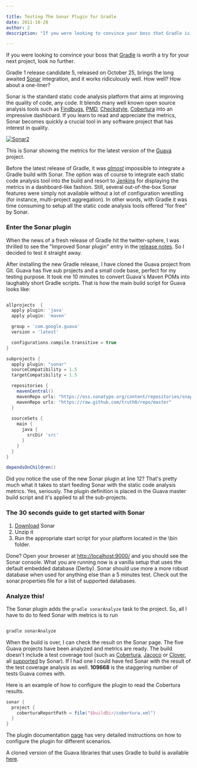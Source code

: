 ```yaml
---

title: Testing The Sonar Plugin for Gradle
date: 2011-10-28
author: 2
description: "If you were looking to convince your boss that Gradle is worth a try for your next project, look no further."

---
```


If you were looking to convince your boss that [Gradle][0] is worth a try for your next project, look no further.

Gradle 1 release candidate 5, released on October 25, brings the long awaited [Sonar][1] integration, and it works ridiculously well. How well? How about a one-liner?

Sonar is the standard static code analysis platform that aims at improving the quality of code, any code. It blends many well known open source analysis tools such as [Findbugs][2], [PMD][3], [Checkstyle][4], [Cobertura][5] into an impressive dashboard. If you learn to read and appreciate the metrics, Sonar becomes quickly a crucial tool in any software project that has interest in quality.

[![Sonar2](http://aetomation.aestasit.com/img/blog/2011/10/sonar2.jpg)][17]

This is Sonar showing the metrics for the latest version of the [Guava][6] project.

Before the latest release of Gradle, it was _[almost][7]_ impossible to integrate a Gradle build with Sonar. The option was of course to integrate each static code analysis tool into the build and resort to [Jenkins][8] for displaying the metrics in a dashboard-like fashion. Still, several out-of-the-box Sonar features were simply not available without a lot of configuration wrestling (for instance, multi-project aggregation). In other words, with Gradle it was time consuming to setup all the static code analysis tools offered "for free" by Sonar.

### Enter the Sonar plugin

When the news of a fresh release of Gradle hit the twitter-sphere, I was thrilled to see the "Improved Sonar plugin" entry in the [release notes][9]. So I decided to test it straight away.

After installing the new Gradle release, I have cloned the Guava project from Git. Guava has five sub projects and a small code base, perfect for my testing purpose. It took me 10 minutes to convert Guava's Maven POMs into laughably short Gradle scripts. That is how the main build script for Guava looks like:

```groovy

allprojects  {
  apply plugin: 'java'
  apply plugin: 'maven'

  group = 'com.google.guava'
  version = 'latest'

  configurations.compile.transitive = true
}

subprojects {
  apply plugin: "sonar"
  sourceCompatibility = 1.5
  targetCompatibility = 1.5

  repositories {
    mavenCentral()
    mavenRepo urls: "https://oss.sonatype.org/content/repositories/snapshots"
    mavenRepo urls: "https://raw.github.com/truth0/repo/master"
  }
    
  sourceSets {
    main {
      java {
        srcDir 'src'
      }
    }
  }
}

dependsOnChildren()

```


Did you notice the use of the new Sonar plugin at line 12? That's pretty much what it takes to start feeding Sonar with the static code analysis metrics. Yes, seriously. The plugin definition is placed in the Guava master build script and it's applied to all the sub-projects. 

### The 30 seconds guide to get started with Sonar
    
1.  [Download][10] Sonar
2.  Unzip it
3.  Run the appropriate start script for your platform located in the \bin folder.

Done? Open your browser at [http://localhost:9000/][11] and you should see the Sonar console. What you are running now is a vanilla setup that uses the default embedded database (Derby). Sonar should use more a more robust database when used for anything else than a 5 minutes test. Check out the sonar.properties file for a list of supported databases.

### Analyze this!

The Sonar plugin adds the `gradle sonarAnalyze` task to the project. So, all I have to do to feed Sonar with metrics is to run

```bash

gradle sonarAnalyze

```

When the build is over, I can check the result on the Sonar page. The five Guava projects have been analyzed and metrics are ready. The build doesn't include a test coverage tool (such as [Cobertura][5], [Jacoco][12] or [Clover][13], all [supported][14] by Sonar). If I had one I could have fed Sonar with the result of the test coverage analysis as well. **109668** is the staggering number of tests Guava comes with.

Here is an example of how to configure the plugin to read the Cobertura results.

```groovy
sonar {
  project {
    coberturaReportPath = file("$buildDir/cobertura.xml")
  }
}
```

The plugin documentation [page][15] has very detailed instructions on how to configure the plugin for different scenarios.

A cloned version of the Guava libraries that uses Gradle to build is available [here][16].

[0]: http://www.gradle.org/
[1]: http://www.sonarsource.org/
[2]: http://findbugs.sourceforge.net/
[3]: http://pmd.sourceforge.net/
[4]: http://checkstyle.sourceforge.net/
[5]: http://cobertura.sourceforge.net/
[6]: http://code.google.com/p/guava-libraries/
[7]: http://codewader.blogspot.com/2011/02/gradle-friends-with-sonar.html
[8]: http://jenkins-ci.org/
[9]: http://wiki.gradle.org/display/GRADLE/Gradle+1.0-milestone-5+Release+Notes
[10]: http://www.sonarsource.org/downloads/
[11]: http://localhost:9000/
[12]: http://www.eclemma.org/jacoco/
[13]: http://www.atlassian.com/software/clover
[14]: http://www.sonarsource.org/pick-your-code-coverage-tool-in-sonar-2-2/
[15]: http://gradle.org/current/docs/userguide/userguide_single.html#sonar_plugin
[16]: https://code.google.com/r/lucianofiandesio-gradle/ "Guava Gradle clone"

[17]: http://aetomation.aestasit.com/img/blog/2011/10/sonar2.jpg